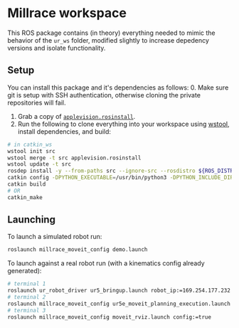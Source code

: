 # Millrace workspace

This ROS package contains (in theory) everything needed to mimic the behavior of the `ur_ws` folder, modified slightly to increase depedency versions and isolate functionality.

## Setup

You can install this package and it's dependencies as follows:
0. Make sure git is setup with SSH authentication, otherwise cloning the private repositories will fail.
1. Grab a copy of [`applevision.rosinstall`](./applevision.rosinstall).
2. Run the following to clone everything into your workspace using [wstool](http://wiki.ros.org/wstool), install dependencies, and build:
```sh
# in catkin_ws
wstool init src
wstool merge -t src applevision.rosinstall
wstool update -t src
rosdep install -y --from-paths src --ignore-src --rosdistro ${ROS_DISTRO}
catkin config -DPYTHON_EXECUTABLE=/usr/bin/python3 -DPYTHON_INCLUDE_DIR=/usr/include/python3.6m -DPYTHON_LIBRARY=/usr/lib/x86_64-linux-gnu/libpython3.6m.so
catkin build
# OR
catkin_make
```

## Launching

To launch a simulated robot run:
```sh
roslaunch millrace_moveit_config demo.launch
```

To launch against a real robot run (with a kinematics config already generated):
```sh
# terminal 1
roslaunch ur_robot_driver ur5_bringup.launch robot_ip:=169.254.177.232 kinematics_config:="${HOME}/my_robot_calibration.yaml"
# terminal 2
roslaunch millrace_moveit_config ur5e_moveit_planning_execution.launch
# terminal 3
roslaunch millrace_moveit_config moveit_rviz.launch config:=true
```